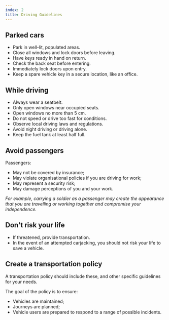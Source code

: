 ```yaml
---
index: 2
title: Driving Guidelines
---
```

## Parked cars

*   Park in well-lit, populated areas. 
*	Close all windows and lock doors before leaving. 
*	Have keys ready in hand on return. 
*	Check the back seat before entering.
*   Immediately lock doors upon entry. 
*   Keep a spare vehicle key in a secure location, like an office.

## While driving

*	Always wear a seatbelt.
*	Only open windows near occupied seats.
*	Open windows no more than 5 cm.
*   Do not speed or drive too fast for conditions. 
*	Observe local driving laws and regulations.
*   Avoid night driving or driving alone.
*   Keep the fuel tank at least half full.

## Avoid passengers

Passengers: 
  *	May not be covered by insurance;
  * May violate organisational policies if you are driving for work;
  *	May represent a security risk;
  *	May damage perceptions of you and your work. 

*For example, carrying a soldier as a passenger may create the appearance that you are travelling or working together and compromise your independence.*

## Don't risk your life

*	If threatened, provide transportation. 
*	In the event of an attempted carjacking, you should not risk your life to save a vehicle.

## Create a transportation policy

A transportation policy should include these, and other specific guidelines for your needs. 

The goal of the policy is to ensure:  

*	Vehicles are maintained; 
*	Journeys are planned; 
*	Vehicle users are prepared to respond to a range of possible incidents.